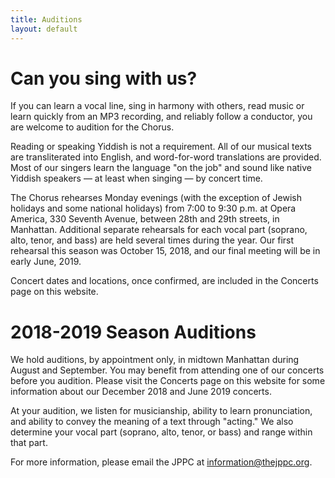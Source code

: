 ```yaml
---
title: Auditions
layout: default
---
```


# Can you sing with us?

If you can learn a vocal line, sing in harmony with others, read music or learn quickly from an MP3 recording, and reliably follow a conductor, you are welcome to audition for the Chorus.

Reading or speaking Yiddish is not a requirement. All of our musical texts are transliterated into English, and word-for-word translations are provided. Most of our singers learn the language "on the job" and sound like native Yiddish speakers — at least when singing — by concert time.

The Chorus rehearses Monday evenings (with the exception of Jewish holidays and some national holidays) from 7:00 to 9:30 p.m. at Opera America, 330 Seventh Avenue, between 28th and 29th streets, in Manhattan. Additional separate rehearsals for each vocal part (soprano, alto, tenor, and bass) are held several times during the year. Our first rehearsal this season was October 15, 2018, and our final meeting will be in early June, 2019.

Concert dates and locations, once confirmed, are included in the Concerts page on this website.

# 2018-2019 Season Auditions

We hold auditions, by appointment only, in midtown Manhattan during August and September. You may benefit from attending one of our concerts before you audition. Please visit the Concerts page on this website for some information about our December 2018 and June 2019 concerts.

At your audition, we listen for musicianship, ability to learn pronunciation, and ability to convey the meaning of a text through "acting." We also determine your vocal part (soprano, alto, tenor, or bass) and range within that part.  

For more information, please email the JPPC at [information@thejppc.org](mailto:information@thejppc.org).
